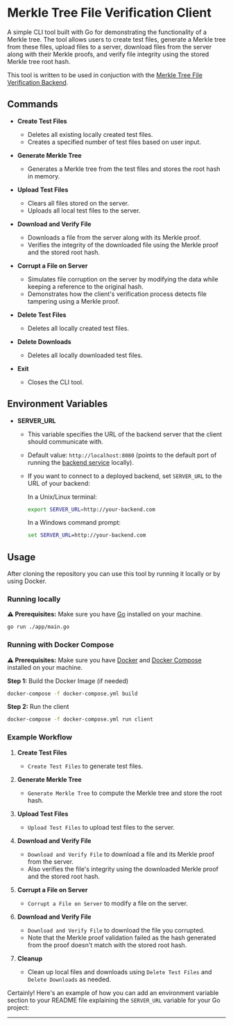 # Merkle Tree File Verification Client

A simple CLI tool built with Go for demonstrating the functionality of a Merkle tree. The tool allows users to create test files, generate a Merkle tree from these files, upload files to a server, download files from the server along with their Merkle proofs, and verify file integrity using the stored Merkle tree root hash.

This tool is written to be used in conjuction with the [Merkle Tree File Verification Backend](https://gitlab.com/CaelRowley/merkel-tree-file-verification-backend).


## Commands

- **Create Test Files**
  - Deletes all existing locally created test files.
  - Creates a specified number of test files based on user input.

- **Generate Merkle Tree**
  - Generates a Merkle tree from the test files and stores the root hash in memory.

- **Upload Test Files**
  - Clears all files stored on the server.
  - Uploads all local test files to the server.

- **Download and Verify File**
  - Downloads a file from the server along with its Merkle proof.
  - Verifies the integrity of the downloaded file using the Merkle proof and the stored root hash.

- **Corrupt a File on Server**
  - Simulates file corruption on the server by modifying the data while keeping a reference to the original hash.
  - Demonstrates how the client's verification process detects file tampering using a Merkle proof.

- **Delete Test Files**
  - Deletes all locally created test files.

- **Delete Downloads**
  - Deletes all locally downloaded test files.

- **Exit**
  - Closes the CLI tool.

## Environment Variables

- **SERVER_URL**
  - This variable specifies the URL of the backend server that the client should communicate with.
  - Default value: `http://localhost:8080` (points to the default port of running the [backend service]((https://gitlab.com/CaelRowley/merkel-tree-file-verification-backend)) locally).
  - If you want to connect to a deployed backend, set `SERVER_URL` to the URL of your backend:

    In a Unix/Linux terminal:
    ```bash
    export SERVER_URL=http://your-backend.com
    ```

    In a Windows command prompt:
    ```cmd
    set SERVER_URL=http://your-backend.com
    ```

## Usage

After cloning the repository you can use this tool by running it locally or by using Docker.

### Running locally

**⚠️ Prerequisites:** Make sure you have [Go](https://go.dev/doc/install) installed on your machine.

```bash
go run ./app/main.go
```

### Running with Docker Compose

**⚠️ Prerequisites:** Make sure you have [Docker](https://docs.docker.com/desktop/) and [Docker Compose](https://docs.docker.com/compose/install/) installed on your machine.


**Step 1:** Build the Docker Image (if needed)

```bash
docker-compose -f docker-compose.yml build
```

**Step 2:** Run the client

```bash
docker-compose -f docker-compose.yml run client
```

### Example Workflow

1. **Create Test Files**
   - `Create Test Files` to generate test files.

2. **Generate Merkle Tree**
   - `Generate Merkle Tree` to compute the Merkle tree and store the root hash.

3. **Upload Test Files**
   - `Upload Test Files` to upload test files to the server.

4. **Download and Verify File**
   - `Download and Verify File` to download a file and its Merkle proof from the server.
   - Also verifies the file's integrity using the downloaded Merkle proof and the stored root hash.

5. **Corrupt a File on Server**
   - `Corrupt a File on Server` to modify a file on the server.

6. **Download and Verify File**
   - `Download and Verify File` to download the file you corrupted.
   - Note that the Merkle proof validation failed as the hash generated from the proof doesn't match with the stored root hash.

7. **Cleanup**
   - Clean up local files and downloads using `Delete Test Files` and `Delete Downloads` as needed.



Certainly! Here's an example of how you can add an environment variable section to your README file explaining the `SERVER_URL` variable for your Go project:

---



